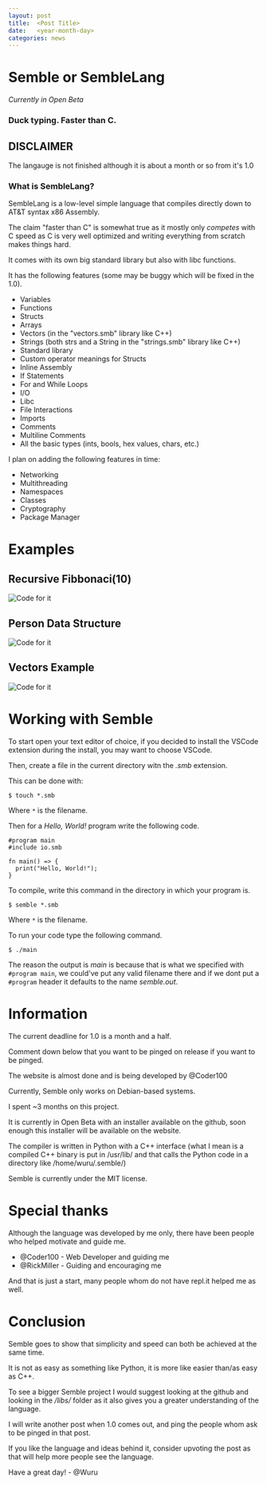 ```yaml
---
layout: post
title:  <Post Title>
date:   <year-month-day>
categories: news
---
```

  
# Semble or SembleLang

*Currently in Open Beta*

### Duck typing. Faster than C.

## DISCLAIMER
  The langauge is not finished although it is about a month or so from it's 1.0

### What is SembleLang?

SembleLang is a low-level simple language that compiles directly down to AT&T syntax x86 Assembly.

The claim "faster than C" is somewhat true as it mostly only *competes* with C speed as C is very well optimized and writing everything from scratch makes things hard.

It comes with its own big standard library but also with libc functions.

It has the following features (some may be buggy which will be fixed in the 1.0).
+ Variables
+ Functions
+ Structs
+ Arrays
+ Vectors (in the "vectors.smb" library like C++)
+ Strings (both strs and a String in the "strings.smb" library like C++)
+ Standard library
+ Custom operator meanings for Structs
+ Inline Assembly
+ If Statements
+ For and While Loops
+ I/O
+ Libc
+ File Interactions
+ Imports
+ Comments
+ Multiline Comments
+ All the basic types (ints, bools, hex values, chars, etc.)

I plan on adding the following features in time:

+ Networking
+ Multithreading
+ Namespaces
+ Classes
+ Cryptography
+ Package Manager

# Examples

## Recursive Fibbonaci(10)

![Code for it](https://imgur.com/PND6CC0)

## Person Data Structure

![Code for it](https://imgur.com/9bZgGyH)

## Vectors Example

![Code for it](https://imgur.com/0sAZDAC)

# Working with Semble

To start open your text editor of choice, if you decided to install the VSCode extension during the install, you may want to choose VSCode.

Then, create a file in the current directory witn the *.smb* extension.

This can be done with:
```
$ touch *.smb
```

Where `*` is the filename.

Then for a *Hello, World!* program write the following code.

```
#program main
#include io.smb

fn main() => {
  print("Hello, World!");
}
```

To compile, write this command in the directory in which your program is.

```
$ semble *.smb
```

Where `*` is the filename.

To run your code type the following command.

```
$ ./main
```

The reason the output is *main* is because that is what we specified with `#program main`, we could've put any valid filename there and if we dont put a `#program` header it defaults to the name *semble.out*.

# Information

The current deadline for 1.0 is a month and a half.

Comment down below that you want to be pinged on release if you want to be pinged.

The website is almost done and is being developed by @Coder100

Currently, Semble only works on Debian-based systems.

I spent ~3 months on this project.

It is currently in Open Beta with an installer available on the github, soon enough this installer will be available on the website.

The compiler is written in Python with a C++ interface (what I mean is a compiled C++ binary is put in /usr/lib/ and that calls the Python code in a directory like /home/wuru/.semble/)

Semble is currently under the MIT license.

# Special thanks

Although the language was developed by me only, there have been people who helped motivate and guide me.

+ @Coder100 - Web Developer and guiding me
+ @RickMiller - Guiding and encouraging me

And that is just a start, many people whom do not have repl.it helped me as well.

# Conclusion

Semble goes to show that simplicity and speed can both be achieved at the same time.

It is not as easy as something like Python, it is more like easier than/as easy as C++.

To see a bigger Semble project I would suggest looking at the github and looking in the */libs/* folder as it also gives you a greater understanding of the language.

I will write another post when 1.0 comes out, and ping the people whom ask to be pinged in that post.

If you like the language and ideas behind it, consider upvoting the post as that will help more people see the language.

Have a great day! - @Wuru
